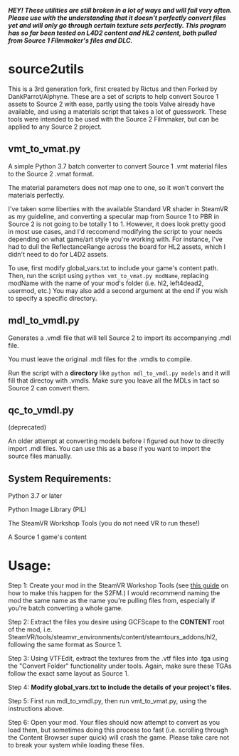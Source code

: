 ***HEY! These utilities are still broken in a lot of ways and will fail very often. Please use with the understanding that it doesn't perfectly convert files yet and will only go through certain texture sets perfectly. This program has so far been tested on L4D2 content and HL2 content, both pulled from Source 1 Filmmaker's files and DLC.***

# source2utils

This is a 3rd generation fork, first created by Rictus and then Forked by DankParrot/Alphyne. These are a set of scripts to help convert Source 1 assets to Source 2 with ease, partly using the tools Valve already have available, and using a materials script that takes a lot of guesswork. These tools were intended to be used with the Source 2 Filmmaker, but can be applied to any Source 2 project.

## vmt_to_vmat.py

A simple Python 3.7 batch converter to convert Source 1 .vmt material files to the Source 2 .vmat format.

The material parameters does not map one to one, so it won't convert the materials perfectly. 

I've taken some liberties with the available Standard VR shader in SteamVR as my guideline, and converting a specular map from Source 1 to PBR in Source 2 is not going to be totally 1 to 1. However, it does look pretty good in most use cases, and I'd reccomend modifying the script to your needs depending on what game/art style you're working with. For instance, I've had to dull the ReflectanceRange across the board for HL2 assets, which I didn't need to do for L4D2 assets.

To use, first modify global_vars.txt to include your game's content path. Then, run the script using `python vmt_to_vmat.py modName`, replacing modName with the name of your mod's folder (i.e. hl2, left4dead2, usermod, etc.) You may also add a second argument at the end if you wish to specify a specific directory.

## mdl_to_vmdl.py

Generates a .vmdl file that will tell Source 2 to import its accompanying .mdl file.

You must leave the original .mdl files for the .vmdls to compile.

Run the script with a __directory__ like `python mdl_to_vmdl.py models` and it will fill that directoy with .vmdls. Make sure you leave all the MDLs in tact so Source 2 can convert them.

## qc_to_vmdl.py

(deprecated)

An older attempt at converting models before I figured out how to directly import .mdl files.
You can use this as a base if you want to import the source files manually.

## System Requirements:
Python 3.7 or later

Python Image Library (PIL)

The SteamVR Workshop Tools (you do not need VR to run these!)

A Source 1 game's content

# Usage:
Step 1: Create your mod in the SteamVR Workshop Tools (see [this guide](https://steamcommunity.com/sharedfiles/filedetails/?id=2014947360) on how to make this happen for the S2FM.) I would recommend naming the mod the same name as the name you're pulling files from, especially if you're batch converting a whole game.

Step 2: Extract the files you desire using GCFScape to the __CONTENT__ root of the mod, i.e. SteamVR/tools/steamvr_environments/content/steamtours_addons/hl2, following the same format as Source 1.

Step 3: Using VTFEdit, extract the textures from the .vtf files into .tga using the "Convert Folder" functionality under tools. Again, make sure these TGAs follow the exact same layout as Source 1.

Step 4: __Modify global_vars.txt to include the details of your project's files.__

Step 5: First run mdl_to_vmdl.py, then run vmt_to_vmat.py, using the instructions above.

Step 6: Open your mod. Your files should now attempt to convert as you load them, but sometimes doing this process too fast (i.e. scrolling through the Content Browser super quick) will crash the game. Please take care not to break your system while loading these files.
